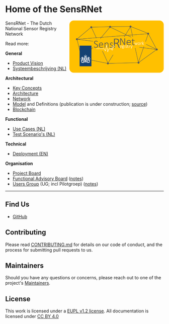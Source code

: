 # Home of the SensRNet

<img src="img/SensRNet-logo.png" width="300" align="right">

SensRNet - The Dutch National Sensor Registry Network

Read more:

**General**

- [Product Vision](ProductVision.md)
- [Systeembeschrijving (NL)](SystemDescriptionNL.md)

**Architectural**

- [Key Concepts](KeyConcepts.md)
- [Architecture](Architecture.md)
- [Network](Network.md)
- [Model](Model.md) and Definitions (publication is under construction; [source](https://github.com/kadaster-labs/sensrnet-home/blob/master/docs/Definitions.rst))
- [Blockchain](Blockchain.md)

**Functional**

- [Use Cases (NL)](UseCasesNL.md)
- [Test Scenario's (NL)](TestScenariosNL.md)

**Technical**

- [Deployment (EN)](Deployment.md)

**Organisation**

- [Project Board](https://github.com/orgs/kadaster-labs/projects/1?fullscreen=true)
- [Functional Advisory Board](FAB.md) ([notes](notes/))
- [Users Group](UsersGroup.md) (UG; incl Pilotgroep) ([notes](notes/))

---

## Find Us

* [GitHub](https://github.com/kadaster-labs/sensrnet-home)

## Contributing

Please read [CONTRIBUTING.md](CONTRIBUTING.md) for details on our code of conduct, and the process for submitting pull requests to us.

## Maintainers <a name="maintainers"></a>

Should you have any questions or concerns, please reach out to one of the project's [Maintainers](./MAINTAINERS.md).

## License

This work is licensed under a [EUPL v1.2 license](./LICENSE.md). All documentation is licensed under [CC BY 4.0](https://creativecommons.org/licenses/by/4.0/)
